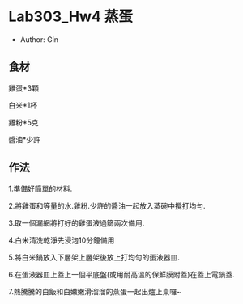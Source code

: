 # Lab303_Hw4 蒸蛋

- Author: Gin

## 食材

雞蛋*3顆

白米*1杯

雞粉*5克

醬油*少許

## 作法

1.準備好簡單的材料.

2.將雞蛋和等量的水.雞粉.少許的醬油一起放入蒸碗中攪打均勻.

3.取一個漏網將打好的雞蛋液過篩兩次備用.

4.白米清洗乾淨先浸泡10分鐘備用

5.將白米鍋放入下層架上層架後放上打均勻的蛋液器皿.

6.在蛋液器皿上蓋上一個平底盤(或用耐高溫的保鮮膜附蓋)在蓋上電鍋蓋.

7.熱騰騰的白飯和白嫩嫩滑溜溜的蒸蛋一起出爐上桌囉~
